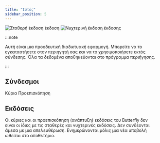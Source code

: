 ```yaml
---
title: "Ιστός"
sidebar_position: 5
---
```


![Σταθερή έκδοση έκδοση](https://img.shields.io/badge/dynamic/yaml?color=c4840d&label=Stable&query=%24.version&url=https%3A%2F%2Fraw.githubusercontent.com%2FLinwoodDev%2Fbutterfly%2Fstable%2Fapp%2Fpubspec.yaml&style=for-the-badge) ![Νυχτερινή έκδοση έκδοσης](https://img.shields.io/badge/dynamic/yaml?color=f7d28c&label=Nightly&query=%24.version&url=https%3A%2F%2Fraw.githubusercontent.com%2FLinwoodDev%2Fbutterfly%2Fnightly%2Fapp%2Fpubspec.yaml&style=for-the-badge)

:::note

Αυτή είναι μια προοδευτική διαδικτυακή εφαρμογή. Μπορείτε να το εγκαταστήσετε στον περιηγητή σας και να το χρησιμοποιήσετε εκτός σύνδεσης. Όλα τα δεδομένα αποθηκεύονται στο πρόγραμμα περιήγησης.

:::


## Σύνδεσμοι

<div className="row margin-bottom--lg padding--sm">
<Link className="button button--outline button--info button--lg margin--sm" href="https://web.butterfly.linwood.dev">
  Κύρια
</Link>
<Link className="button button--outline button--danger button--lg margin--sm" href="https://preview.butterfly.linwood.dev">
  Προεπισκόπηση
</Link>
</div>

## Εκδόσεις

Οι κύριες και οι προεπισκόπηση (ανάπτυξη) εκδόσεις του Butterfly δεν είναι οι ίδιες με τις σταθερές και νυχτερινές εκδόσεις. Δεν συνδέονται άμεσα με μια απελευθέρωση. Ενημερώνονται μόλις μια νέα υποβολή ωθείται στο αποθετήριο.
